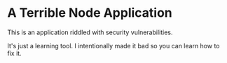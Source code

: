 # A Terrible Node Application

This is an application riddled with security vulnerabilities.

It's just a learning tool. I intentionally made it bad so you can learn how to fix it.

